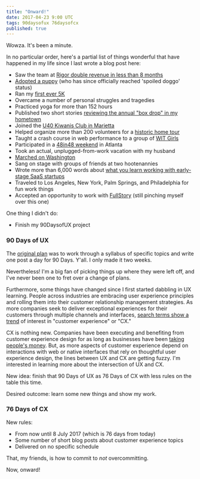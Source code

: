```yaml
---
title: "Onward!"
date: 2017-04-23 9:00 UTC
tags: 90daysofux 76daysofcx
published: true
---
```


Wowza. It's been a minute. 

In no particular order, here's a partial list of things wonderful that have happened in my life since I last wrote a blog post here:

* Saw the team at [Rigor double revenue in less than 8 months](https://www.instagram.com/p/9JenbNyUdd/)
* [Adopted a puppy](https://www.instagram.com/explore/tags/piperthehyperpupper/) (who has since officially reached 'spoiled doggo' status)
* Ran my [first ever 5K](https://www.instagram.com/p/BC3IdUMyUdB/)
* Overcame a number of personal struggles and tragedies
* Practiced yoga for more than 152 hours
* Published two short stories [reviewing the annual "box drop" in my hometown](https://medium.com/stay-shiny-marietta)
* Joined the [U40 Kiwanis Club in Marietta](https://www.facebook.com/kiwanisu40marietta/)
* Helped organize more than 200 volunteers for a [historic home tour](http://www.mariettapilgrimage.com/)
* Taught a crash course in web performance to a group of [WIT Girls](http://rigor.com/blog/2016/11/wit-girls)
* Participated in a [48in48 weekend](https://48in48.org/) in Atlanta
* Took an actual, unplugged-from-work vacation with my husband
* [Marched on Washington](https://www.instagram.com/p/BPi-BS8hv8S/)
* Sang on stage with groups of friends at two hootenannies
* Wrote more than 6,000 words about [what you learn working with early-stage SaaS startups](https://medium.com/@MelanieCrissey/what-you-learn-working-in-early-stage-saas-startups-b2250a07211f)
* Traveled to Los Angeles, New York, Palm Springs, and Philadelphia for fun work things
* Accepted an opportunity to work with [FullStory](https://fullstory.com/love) (still pinching myself over this one)

One thing I didn't do:

* Finish my 90DaysofUX project

<h3>90 Days of UX</h3>

The [original plan](/blog/90daysofux) was to work through a syllabus of specific topics and write one post a day for 90 Days. Y'all. I only made it two weeks.

Nevertheless! I'm a big fan of picking things up where they were left off, and I've never been one to fret over a change of plans.

Furthermore, some things have changed since I first started dabbling in UX learning. People across industries are embracing user experience principles and rolling them into their customer relationship management strategies. As more companies seek to deliver exceptional experiences for their customers through multiple channels and interfaces, [search terms show a trend](https://blog.fullstory.com/why-is-customer-experience-so-important-word-of-mouth-7d5c12d55153) of interest in "customer experience" or "CX."

CX is nothing new. Companies have been executing and benefiting from customer experience design for as long as businesses have been [taking people's money](https://s-media-cache-ak0.pinimg.com/originals/be/17/0f/be170f3e4a98117aa32357683c30865d.gif). But, as more aspects of customer experience depend on interactions with web or native interfaces that rely on thoughtful user experience design, the lines between UX and CX are getting fuzzy. I'm interested in learning more about the intersection of UX and CX.

New idea: finish that 90 Days of UX as 76 Days of CX with less rules on the table this time.

Desired outcome: learn some new things and show my work.

<h3>76 Days of CX</h3>
New rules:

* From now until 8 July 2017 (which is 76 days from today)
* Some number of short blog posts about customer experience topics
* Delivered on no specific schedule

That, my friends, is how to commit to _not_ overcommitting. 

Now, onward! 




